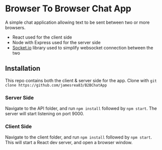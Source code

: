 # Browser To Browser Chat App

A simple chat application allowing text to be sent between two or more browsers.

 * React used for the client side
 * Node with Express used for the server side
 * [Socket.io](https://socket.io/) library used to simplify websocket connection between the two

 ## Installation
This repo contains both the client & server side for the app. Clone with `git clone https://github.com/jamesrea83/B2BChatApp`

### Server Side
Navigate to the API folder, and run `npm install` followed by `npm start`. The server will start listening on port 9000.

### Client Side
Navigate to the client folder, and run `npm install` followed by `npm start`. This will start a React dev server, and open a browser window.